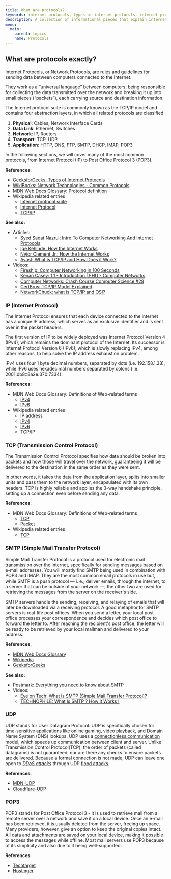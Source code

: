 ```yaml
---
title: What are protocols?
keywords: internet protocols, types of internet protocols, internet protocols explained
description: A collection of informational pieces that explain internet protocols.
menu:
  main:
    parent: topics
    name: Protocols
---
```


## What are protocols exactly?

Internet Protocols, or Network Protocols, are rules and guidelines for sending data between computers connected to the Internet.

They work as a “universal language” between computers, being responsible for collecting the data transmitted over the network and breaking it up into small pieces (“packets”), each carrying source and destination information.

The Internet protocol suite is commonly known as the TCP/IP model and contains four abstraction layers, in which all related protocols are classified:

1. **Physical**: Cables, Network Interface Cards
2. **Data Link**: Ethernet, Switches
3. **Network**: IP, Routers
4. **Transport**: TCP, UDP
5. **Application**: HTTP, DNS, FTP, SMTP, DHCP, IMAP, POP3

In the following sections, we will cover many of the most common protocols, from Internet Protocol (IP) to Post Office Protocol 3 (POP3).

**References:**

- [GeeksforGeeks: Types of Internet Protocols](https://www.geeksforgeeks.org/types-of-internet-protocols/)
- [WikiBooks: Network Technologies - Common Protocols](https://en.wikibooks.org/wiki/Network_Plus_Certification/Technologies/Common_Protocols)
- [MDN Web Docs Glossary: Protocol definition](https://developer.mozilla.org/en-US/docs/Glossary/Protocol)
- Wikipedia related entries
  - [Internet protocol suite](https://en.wikipedia.org/wiki/Internet_protocol_suite)
  - [Internet Protocol](https://en.wikipedia.org/wiki/Internet_Protocol)
  - [TCP/IP](https://pt.wikipedia.org/wiki/TCP/IP)

**See also:**

- Articles:
  - [Syed Sadat Nazrul: Intro To Computer Networking And Internet Protocols](https://medium.com/@sadatnazrul/intro-to-computer-networking-and-internet-protocols-8f03710ca409)
  - [Ige Kehinde: How the Internet Works](https://kennygrace.hashnode.dev/how-the-internet-works-ckgm70i6y0a5gnzs1baql91sf)
  - [Nyior Clement Jr.: How the Internet Works](https://dev.to/nyior/the-why-what-and-how-of-the-internet-39d5)
  - [Avast: What is TCP/IP and How Does it Work?](https://www.avast.com/c-what-is-tcp-ip)
- Videos:
  - [Fireship: Computer Networking in 100 Seconds](https://www.youtube.com/watch?v=keeqnciDVOo)
  - [Kenan Casey: 1.1 - Introduction | FHU - Computer Networks](https://www.youtube.com/watch?v=5D67Qy1tPLY&list=PLLFIgriuZPAcCkmSTfcq7oaHcVy3rzEtc)
  - [Computer Networks: Crash Course Computer Science #28](https://www.youtube.com/watch?v=3QhU9jd03a0)
  - [CertBros: TCP/IP Model Explained](https://www.youtube.com/watch?v=OTwp3xtd4dg)
  - [NetworkChuck: what is TCP/IP and OSI?](https://www.youtube.com/watch?v=CRdL1PcherM&t=377s)

### IP (Internet Protocol)

The Internet Protocol ensures that each device connected to the internet has a unique IP address, which serves as an exclusive identifier and is sent over in the packet headers.

The first version of IP to be widely deployed was Internet Protocol Version 4 (IPv4), which remains the dominant protocol of the Internet. Its successor is Internet Protocol Version 6 (IPv6), which is slowly replacing IPv4, among other reasons, to help solve the IP address exhaustion problem.

IPv4 uses four 1 byte decimal numbers, separated by dots (i.e. 192.158.1.38), while IPv6 uses hexadecimal numbers separated by colons (i.e. 2001:db8::8a2e:370:7334).

**References:**

- MDN Web Docs Glossary: Definitions of Web-related terms
  - [IPv4](https://developer.mozilla.org/en-US/docs/Glossary/IPv4)
  - [IPv6](https://developer.mozilla.org/en-US/docs/Glossary/IPv6)
- Wikipedia related entries
  - [IP address](https://en.wikipedia.org/wiki/IP_address)
  - [IPv4](https://en.wikipedia.org/wiki/IPv4)
  - [IPv6](https://en.wikipedia.org/wiki/IPv6)
  - [TCP/IP](https://pt.wikipedia.org/wiki/TCP/IP)

### TCP (Transmission Control Protocol)

The Transmission Control Protocol specifies how data should be broken into packets and how those will travel over the network, guaranteeing it will be delivered to the destination in the same order as they were sent.

In other words, it takes the data from the application layer, splits into smaller units and pass them to the network layer, encapsulated with its own headers. TCP is highly reliable and applies the 3-way handshake principle, setting up a connection even before sending any data.

**References:**

- MDN Web Docs Glossary: Definitions of Web-related terms
  - [TCP](https://developer.mozilla.org/en-US/docs/Glossary/TCP)
  - [Packet](https://developer.mozilla.org/en-US/docs/Glossary/Packet)
- Wikipedia related entries
  - [TCP](https://pt.wikipedia.org/wiki/Protocolo_de_controle_de_transmiss%C3%A3o)

### SMTP (Simple Mail Transfer Protocol)

Simple Mail Transfer Protocol is a protocol used for electronic mail transmission over the internet, specifically for sending messages based on e-mail addresses. You will mostly find SMTP being used in combination with POP3 and IMAP. They are the most common email protocols in use but, while SMTP is a push protocol — i. e., deliver emails, through the internet, to a server that can be outside of your network —, the other two are used for retrieving the messages from the server on the receiver's side.

SMTP servers handle the sending, receiving, and relaying of emails that will later be downloaded via a receiving protocol. A good metaphor for SMTP servers is real-life post offices. When you send a letter, your local post office processes your correspondence and decides which post office to forward the letter to. After reaching the recipient's post office, the letter will be ready to be retrieved by your local mailman and delivered to your address.

**References:**

* [MDN Web Docs Glossary](https://developer.mozilla.org/en-US/docs/Glossary/SMTP)
* [Wikipedia](https://en.wikipedia.org/wiki/Simple_Mail_Transfer_Protocol)
* [GeeksforGeeks](https://www.geeksforgeeks.org/simple-mail-transfer-protocol-smtp/)

**See also:**

* [Postmark: Everything you need to know about SMTP](https://postmarkapp.com/guides/everything-you-need-to-know-about-smtp)
* Videos:
  * [Eye on Tech: What is SMTP (Simple Mail Transfer Protocol)?](https://www.youtube.com/watch?v=AoqvWgazf50)
  * [TECHNOPHILE: What Is SMTP ? How it Works !](https://www.youtube.com/watch?v=O-Xho7gEWj0)

### UDP

UDP stands for User Datagram Protocol. UDP is specifically chosen for time-sensitive applications like online gaming, video playback, and Domain Name System (DNS) lookups. UDP uses a [connectionless communication](https://en.wikipedia.org/wiki/Connectionless_communication) model, which speeds up communication between client and server. Unlike Transmission Control Protocol(TCP), the order of packets (called datagrams) is not guaranteed, nor are there any checks to ensure packets are delivered. Because a formal connection is not made, UDP can leave one open to *[DDoS attacks](https://www.fortinet.com/resources/cyberglossary/ddos-attack)* through UDP [flood attacks](https://www.cloudflare.com/learning/ddos/udp-flood-ddos-attack/).

**References:**

* [MDN-UDP](https://developer.mozilla.org/en-US/docs/Glossary/UDP)
* [Cloudflare-UDP](https://www.cloudflare.com/learning/ddos/glossary/user-datagram-protocol-udp/)

### POP3

POP3 stands for Post Office Protocol 3 - it is used to retrieve mail from a remote server over a network and save it on a local device. Once an e-mail has been retrieved, it is usually deleted from the server, freeing up space. Many providers, however, give an option to keep the original copies intact. All data and attachments are saved on your local device, making it possible to access the messages while offline. Most mail servers use POP3 because of its simplicity and also due to it being well-supported.

**References:**

* [Techtarget](https://www.techtarget.com/whatis/definition/POP3-Post-Office-Protocol-3)
* [Hostinger](https://www.hostinger.com/tutorials/email/pop3-imap-smtp-protocols-explained-ports)

